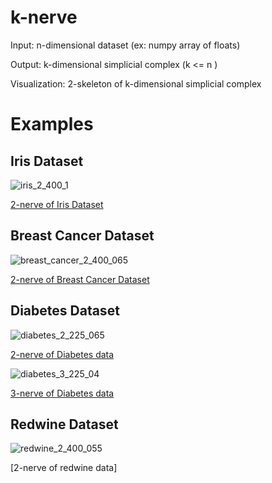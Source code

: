 # k-nerve
Input: n-dimensional dataset (ex: numpy array of floats)

Output: k-dimensional simplicial complex (k <= n )

Visualization: 2-skeleton of k-dimensional simplicial complex 

# Examples

## Iris Dataset 

![iris_2_400_1](https://romiebanerjee.github.io/EXAMPLES/iris_2_400_1.png)

[2-nerve of Iris Dataset]()

## Breast Cancer Dataset

![breast_cancer_2_400_065](https://romiebanerjee.github.io/EXAMPLES/breast_cancer_2_400_065.png)

[2-nerve of Breast Cancer Dataset]()

## Diabetes Dataset 

![diabetes_2_225_065](https://romiebanerjee.github.io/EXAMPLES/diabetes_2_225_065.png)

[2-nerve of Diabetes data]()

![diabetes_3_225_04](https://romiebanerjee.github.io/EXAMPLES/diabetes_3_225_04.png)

[3-nerve of Diabetes data]()

## Redwine Dataset

![redwine_2_400_055](https://romiebanerjee.github.io/EXAMPLES/redwine_2_400_055.png)

[2-nerve of redwine data]








